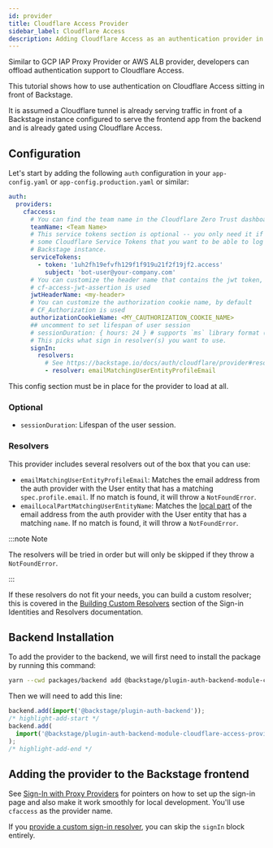```yaml
---
id: provider
title: Cloudflare Access Provider
sidebar_label: Cloudflare Access
description: Adding Cloudflare Access as an authentication provider in Backstage
---
```


Similar to GCP IAP Proxy Provider or AWS ALB provider, developers can offload authentication
support to Cloudflare Access.

This tutorial shows how to use authentication on Cloudflare Access sitting in
front of Backstage.

It is assumed a Cloudflare tunnel is already serving traffic in front of a
Backstage instance configured to serve the frontend app from the backend and is
already gated using Cloudflare Access.

## Configuration

Let's start by adding the following `auth` configuration in your
`app-config.yaml` or `app-config.production.yaml` or similar:

```yaml
auth:
  providers:
    cfaccess:
      # You can find the team name in the Cloudflare Zero Trust dashboard.
      teamName: <Team Name>
      # This service tokens section is optional -- you only need it if you have
      # some Cloudflare Service Tokens that you want to be able to log in to your
      # Backstage instance.
      serviceTokens:
        - token: '1uh2fh19efvfh129f1f919u21f2f19jf2.access'
          subject: 'bot-user@your-company.com'
      # You can customize the header name that contains the jwt token, by default
      # cf-access-jwt-assertion is used
      jwtHeaderName: <my-header>
      # You can customize the authorization cookie name, by default
      # CF_Authorization is used
      authorizationCookieName: <MY_CAUTHORIZATION_COOKIE_NAME>
      ## uncomment to set lifespan of user session
      # sessionDuration: { hours: 24 } # supports `ms` library format (e.g. '24h', '2 days'), ISO duration, "human duration" as used in code
      # This picks what sign in resolver(s) you want to use.
      signIn:
        resolvers:
          # See https://backstage.io/docs/auth/cloudflare/provider#resolvers for more resolvers
          - resolver: emailMatchingUserEntityProfileEmail
```

This config section must be in place for the provider to load at all.

### Optional

- `sessionDuration`: Lifespan of the user session.

### Resolvers

This provider includes several resolvers out of the box that you can use:

- `emailMatchingUserEntityProfileEmail`: Matches the email address from the auth provider with the User entity that has a matching `spec.profile.email`. If no match is found, it will throw a `NotFoundError`.
- `emailLocalPartMatchingUserEntityName`: Matches the [local part](https://en.wikipedia.org/wiki/Email_address#Local-part) of the email address from the auth provider with the User entity that has a matching `name`. If no match is found, it will throw a `NotFoundError`.

:::note Note

The resolvers will be tried in order but will only be skipped if they throw a `NotFoundError`.

:::

If these resolvers do not fit your needs, you can build a custom resolver; this is covered in the [Building Custom Resolvers](../identity-resolver.md#building-custom-resolvers) section of the Sign-in Identities and Resolvers documentation.

## Backend Installation

To add the provider to the backend, we will first need to install the package by running this command:

```bash title="from your Backstage root directory"
yarn --cwd packages/backend add @backstage/plugin-auth-backend-module-cloudflare-access-provider
```

Then we will need to add this line:

```ts title="in packages/backend/src/index.ts"
backend.add(import('@backstage/plugin-auth-backend'));
/* highlight-add-start */
backend.add(
  import('@backstage/plugin-auth-backend-module-cloudflare-access-provider'),
);
/* highlight-add-end */
```

## Adding the provider to the Backstage frontend

See [Sign-In with Proxy Providers](../index.md#sign-in-with-proxy-providers) for pointers on how to set up the sign-in page and also make it work smoothly for local development. You'll use `cfaccess` as the provider name.

If you [provide a custom sign-in resolver](https://backstage.io/docs/auth/identity-resolver#building-custom-resolvers), you can skip the `signIn` block entirely.
